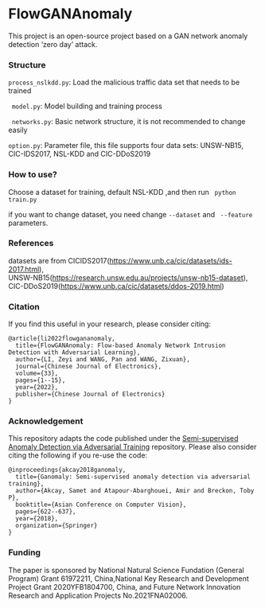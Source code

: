 # FlowGANAnomaly
This project is an open-source project based on a GAN network anomaly detection ‘zero day’ attack.

### Structure
`process_nslkdd.py`: Load the malicious traffic data set that needs to be trained

` model.py`: Model building and training process

` networks.py`:  Basic network structure, it is not recommended to change easily

`option.py`: Parameter file, this file supports four data sets: UNSW-NB15, CIC-IDS2017, NSL-KDD and CIC-DDoS2019

### How to use?

Choose a dataset for training, default NSL-KDD ,and then run ` python train.py`

if you want to change dataset, you need  change `--dataset` and ` --feature` parameters.

### References  
datasets are from CICIDS2017(https://www.unb.ca/cic/datasets/ids-2017.html),  
UNSW-NB15(https://research.unsw.edu.au/projects/unsw-nb15-dataset),   
CIC-DDoS2019(https://www.unb.ca/cic/datasets/ddos-2019.html)

### Citation
If you find this useful in your research, please consider citing:
```
@article{li2022flowgananomaly,
  title={FlowGANAnomaly: Flow-based Anomaly Network Intrusion Detection with Adversarial Learning},
  author={LI, Zeyi and WANG, Pan and WANG, Zixuan},
  journal={Chinese Journal of Electronics},
  volume={33},
  pages={1--15},
  year={2022},
  publisher={Chinese Journal of Electronics}
}
```

### Acknowledgement
This repository adapts the code published under the [Semi-supervised Anomaly Detection via Adversarial Training](https://github.com/samet-akcay/ganomaly) repository. Please also consider citing the following if you re-use the code:
```
@inproceedings{akcay2018ganomaly,
  title={Ganomaly: Semi-supervised anomaly detection via adversarial training},
  author={Akcay, Samet and Atapour-Abarghouei, Amir and Breckon, Toby P},
  booktitle={Asian Conference on Computer Vision},
  pages={622--637},
  year={2018},
  organization={Springer}
}
```

### Funding
The paper is sponsored by National Natural Science Fundation (General Program) Grant 61972211, China,National Key Research and Development Project Grant 2020YFB1804700, China, and Future Network Innovation Research and Application Projects No.2021FNA02006.
